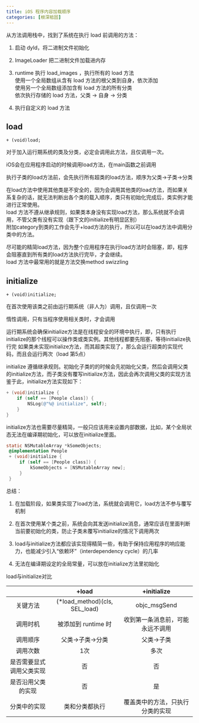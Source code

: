 ```yaml
---
title: iOS 程序内容加载顺序
categories: [根深柢固]
---
```


从方法调用栈中，找到了系统在执行 load 前调用的方法：

1. 启动 dyld，将二进制文件初始化

2. ImageLoader 把二进制文件加载进内存

3. runtime 执行 load_images ，执行所有的 load 方法  
  使用一个全局数组从含有 load 方法的根父类到自身，依次添加  
  使用另一个全局数组添加含有 load 方法的所有分类  
  依次执行存储的 load 方法，父类 -> 自身 -> 分类  

4. 执行自定义的 load 方法

## load

```
+ (void)load;
```

对于加入运行期系统的类及分类，必定会调用此方法，且仅调用一次。

iOS会在应用程序启动的时候调用load方法，在main函数之前调用

执行子类的load方法前，会先执行所有超类的load方法，顺序为父类->子类->分类

在load方法中使用其他类是不安全的，因为会调用其他类的load方法，而如果关系复杂的话，就无法判断出各个类的载入顺序，类只有初始化完成后，类实例才能进行正常使用。  
load 方法不遵从继承规则，如果类本身没有实现load方法，那么系统就不会调用，不管父类有没有实现（跟下文的initialize有明显区别）  
附加category到类的工作会先于+load方法的执行，所以可以在load方法中调用分类中的方法。

尽可能的精简load方法，因为整个应用程序在执行load方法时会阻塞，即，程序会阻塞直到所有类的load方法执行完毕，才会继续。  
load 方法中最常用的就是方法交换method swizzling



## initialize

```
+ (void)initialize;
```

在首次使用该类之前由运行期系统（非人为）调用，且仅调用一次

惰性调用，只有当程序使用相关类时，才会调用

运行期系统会确保initialize方法是在线程安全的环境中执行，即，只有执行initialize的那个线程可以操作类或类实例。其他线程都要先阻塞，等待initialize执行完
如果类未实现initialize方法，而其超类实现了，那么会运行超类的实现代码，而且会运行两次（load 第5点）

initialize 遵循继承规则。初始化子类的的时候会先初始化父类，然后会调用父类的initialize方法，而子类没有覆写initialize方法，因此会再次调用父类的实现方法
鉴于此，initialize方法实现如下：

```objective-c
+ (void)initialize {
    if (self == [People class]) {
        NSLog(@"%@ initialize", self);
    }
}
```
initialize方法也需要尽量精简，一般只应该用来设置内部数据，比如，某个全局状态无法在编译期初始化，可以放在initialize里面。

```objective-c
static NSMutableArray *kSomeObjects;
 @implementation People
 + (void)initialize {
     if (self == [People class]) {
         kSomeObjects = [NSMutableArray new]; 
     }
 }
 ```
总结：

1. 在加载阶段，如果类实现了load方法，系统就会调用它，load方法不参与覆写机制

2. 在首次使用某个类之前，系统会向其发送initialize消息，通常应该在里面判断当前要初始化的类，防止子类未覆写initialize的情况下调用两次

3. load与initialize方法都应该实现得精简一些，有助于保持应用程序的响应能力，也能减少引入“依赖环”（interdependency cycle）的几率

4. 无法在编译期设定的全局常量，可以放在initialize方法里初始化


load与initialize对比

| |+load|+initialize|
|:-:|:-:|:-:|
|关键方法|	(*load_method)(cls, SEL_load)|	objc_msgSend|
|调用时机|	被添加到 runtime 时|	收到第一条消息前，可能永远不调用|
|调用顺序|	父类->子类->分类|	父类->子类|
|调用次数|	1次|	多次|
|是否需要显式调用父类实现|	否|	否|
|是否沿用父类的实现|	否|	是|
|分类中的实现|	类和分类都执行|	覆盖类中的方法，只执行分类的实现|
